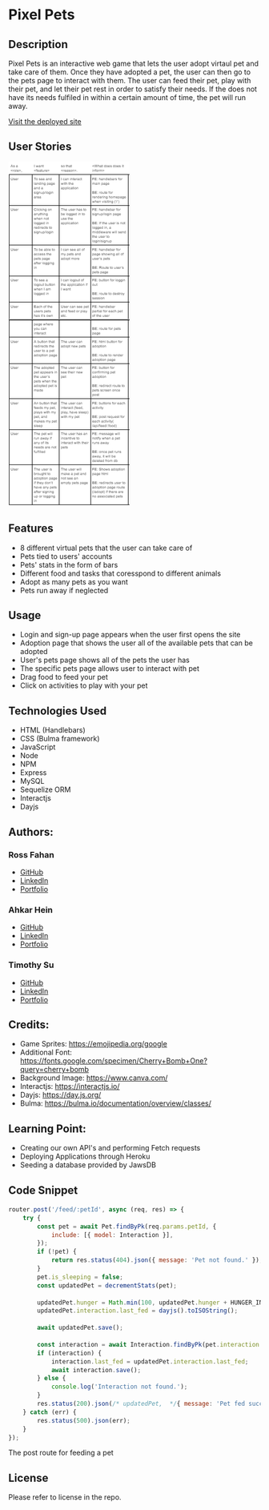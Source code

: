 # Pixel Pets

## Description
Pixel Pets is an interactive web game that lets the user adopt virtaul pet and take care of them. Once they have adopted a pet, the user can then go to the pets page to interact with them. The user can feed their pet, play with their pet, and let their pet rest in order to satisfy their needs. If the does not have its needs fulfiled in within a certain amount of time, the pet will run away.

[Visit the deployed site](https://evening-shore-08297-d73707de49e0.herokuapp.com)

## User Stories
![User Stories](./assets/userstory.png)

## Features
* 8 different virtual pets that the user can take care of
* Pets tied to users' accounts
* Pets' stats in the form of bars
* Different food and tasks that coresspond to different animals
* Adopt as many pets as you want
* Pets run away if neglected

## Usage
* Login and sign-up page appears when the user first opens the site
* Adoption page that shows the user all of the available pets that can be adopted
* User's pets page shows all of the pets the user has
* The specific pets page allows user to interact with pet
* Drag food to feed your pet
* Click on activities to play with your pet

## Technologies Used
* HTML (Handlebars)
*	CSS (Bulma framework)
*	JavaScript
* Node
* NPM
* Express
* MySQL
* Sequelize ORM
* Interactjs
* Dayjs

## Authors:

### Ross Fahan
* [GitHub](https://github.com/RossFahan)
* [LinkedIn](https://www.linkedin.com/in/rossfahan/)
* [Portfolio]()

### Ahkar Hein
* [GitHub](https://github.com/ahkar-hein)
* [LinkedIn](https://www.linkedin.com/in/ahkar-hein-9b4065100/)
* [Portfolio](https://ahkar-hein.github.io/Portfolio-website/)

### Timothy Su
* [GitHub](https://github.com/timothysu1)
* [LinkedIn](https://www.linkedin.com/in/timothysu1/)
* [Portfolio](https://timothysu1.github.io/portfolio-timothysu/)

## Credits:
* Game Sprites: https://emojipedia.org/google 
* Additional Font: https://fonts.google.com/specimen/Cherry+Bomb+One?query=cherry+bomb 
* Background Image: https://www.canva.com/
* Interactjs: https://interactjs.io/
* Dayjs: https://day.js.org/
* Bulma: https://bulma.io/documentation/overview/classes/

## Learning Point:
* Creating our own API's and performing Fetch requests
* Deploying Applications through Heroku
* Seeding a database provided by JawsDB

## Code Snippet
```js
router.post('/feed/:petId', async (req, res) => {
    try {
        const pet = await Pet.findByPk(req.params.petId, {
            include: [{ model: Interaction }],
        });
        if (!pet) {
            return res.status(404).json({ message: 'Pet not found.' });
        }
        pet.is_sleeping = false;
        const updatedPet = decrementStats(pet);

        updatedPet.hunger = Math.min(100, updatedPet.hunger + HUNGER_INCREMENT_WHEN_FED);
        updatedPet.interaction.last_fed = dayjs().toISOString();

        await updatedPet.save();

        const interaction = await Interaction.findByPk(pet.interaction.id);
        if (interaction) {
            interaction.last_fed = updatedPet.interaction.last_fed;
            await interaction.save();
        } else {
            console.log('Interaction not found.');
        }
        res.status(200).json(/* updatedPet,  */{ message: 'Pet fed successfully.' });
    } catch (err) {
        res.status(500).json(err);
    }
});
```
The post route for feeding a pet 

## License

Please refer to license in the repo.